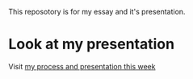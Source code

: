 This reposotory is for my essay and it's presentation.

# Look at my presentation

Visit [my process and presentation this week](./Pre/week1.md)